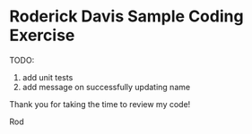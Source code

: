 # Roderick Davis Sample Coding Exercise

TODO: 
1. add unit tests
2. add message on successfully updating name


Thank you for taking the time to review my code!

Rod



